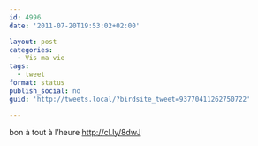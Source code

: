 ```yaml
---
id: 4996
date: '2011-07-20T19:53:02+02:00'

layout: post
categories:
  - Vis ma vie
tags:
  - tweet
format: status
publish_social: no
guid: 'http://tweets.local/?birdsite_tweet=93770411262750722'

---
```


bon à tout à l’heure http://cl.ly/8dwJ